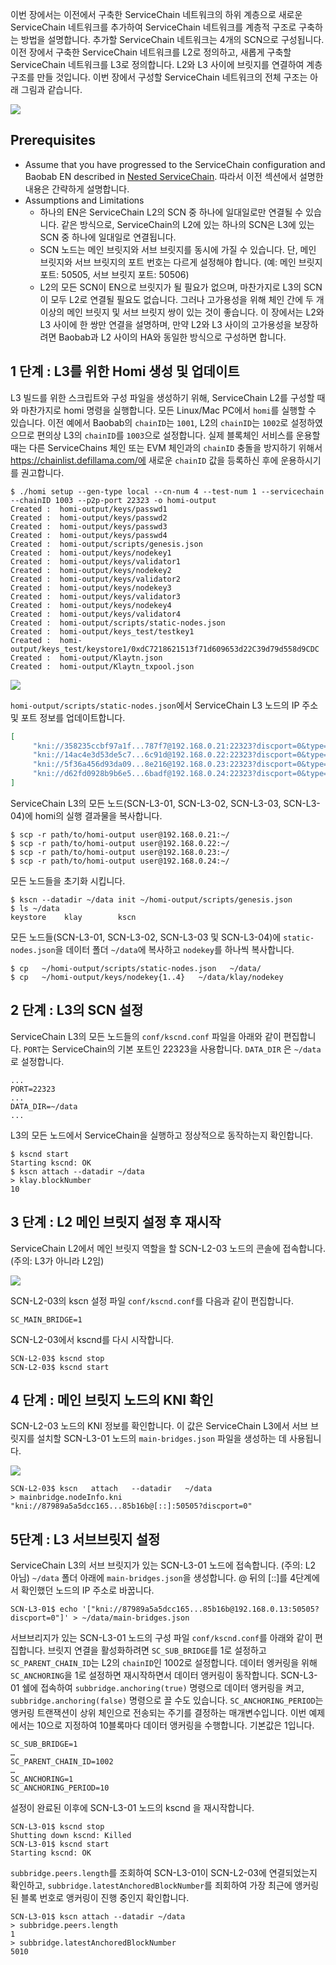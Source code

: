 이번 장에서는 이전에서 구축한 ServiceChain 네트워크의 하위 계층으로 새로운 ServiceChain 네트워크를 추가하여  ServiceChain 네트워크를 계층적 구조로 구축하는 방법을 설명합니다.  추가할 ServiceChain 네트워크는 4개의 SCN으로 구성됩니다.  이전 장에서 구축한 ServiceChain 네트워크를 L2로 정의하고, 새롭게 구축할 ServiceChain 네트워크를 L3로 정의합니다.  L2와 L3 사이에 브릿지를 연결하여 계층 구조를 만들 것입니다.  이번 장에서 구성할 ServiceChain 네트워크의 전체 구조는 아래 그림과 같습니다.

![](../images/sc-nestedsc-arch.png)


## Prerequisites <a id="prerequisites"></a>
 - Assume that you have progressed to the ServiceChain configuration and Baobab EN described in [Nested ServiceChain](nested-sc.md). 따라서 이전 섹션에서 설명한 내용은 간략하게 설명합니다.
 - Assumptions and Limitations
   - 하나의 EN은 ServiceChain L2의 SCN 중 하나에 일대일로만 연결될 수 있습니다.  같은 방식으로, ServiceChain의 L2에 있는 하나의 SCN은 L3에 있는 SCN 중 하나에 일대일로 연결됩니다.
   - SCN 노드는 메인 브릿지와 서브 브릿지를 동시에 가질 수 있습니다.  단, 메인 브릿지와 서브 브릿지의 포트 번호는 다르게 설정해야 합니다.  (예: 메인 브릿지 포트: 50505, 서브 브릿지 포트: 50506)
   - L2의 모든 SCN이 EN으로 브릿지가 될 필요가 없으며, 마찬가지로 L3의 SCN이 모두 L2로 연결될 필요도 없습니다.  그러나 고가용성을 위해 체인 간에 두 개 이상의 메인 브릿지 및 서브 브릿지 쌍이 있는 것이 좋습니다.  이 장에서는 L2와 L3 사이에 한 쌍만 연결을 설명하며, 만약 L2와 L3 사이의 고가용성을 보장하려면 Baobab과 L2 사이의 HA와 동일한 방식으로 구성하면 합니다.

## 1 단계 : L3를 위한 Homi 생성 및 업데이트<a id="step-1-create-and-update-homi"></a>
L3 빌드를 위한 스크립트와 구성 파일을 생성하기 위해, ServiceChain L2를 구성할 때와 마찬가지로 homi 명령을 실행합니다.  모든 Linux/Mac PC에서 `homi`를 실행할 수 있습니다.  이전 예에서 Baobab의 `chainID`는 `1001`, L2의 `chainID`는 `1002`로 설정하였으므로 편의상 L3의 `chainID`를 `1003`으로 설정합니다.  실제 블록체인 서비스를 운용할 때는 다른 ServiceChains 체인 또는 EVM 체인과의 `chainID` 충돌을 방지하기 위해서 https://chainlist.defillama.com/에 새로운 `chainID` 값을 등록하신 후에 운용하시기를 권고합니다.


```console
$ ./homi setup --gen-type local --cn-num 4 --test-num 1 --servicechain --chainID 1003 --p2p-port 22323 -o homi-output
Created :  homi-output/keys/passwd1
Created :  homi-output/keys/passwd2
Created :  homi-output/keys/passwd3
Created :  homi-output/keys/passwd4
Created :  homi-output/scripts/genesis.json
Created :  homi-output/keys/nodekey1
Created :  homi-output/keys/validator1
Created :  homi-output/keys/nodekey2
Created :  homi-output/keys/validator2
Created :  homi-output/keys/nodekey3
Created :  homi-output/keys/validator3
Created :  homi-output/keys/nodekey4
Created :  homi-output/keys/validator4
Created :  homi-output/scripts/static-nodes.json
Created :  homi-output/keys_test/testkey1
Created :  homi-output/keys_test/keystore1/0xdC7218621513f71d609653d22C39d79d558d9CDC
Created :  homi-output/Klaytn.json
Created :  homi-output/Klaytn_txpool.json
```

![](../images/sc-nestedsc-ip.png)

`homi-output/scripts/static-nodes.json`에서 ServiceChain L3 노드의 IP 주소 및 포트 정보를 업데이트합니다.


```json
[
     "kni://358235ccbf97a1f...787f7@192.168.0.21:22323?discport=0&type=cn",
     "kni://14ac4e3d53de5c7...6c91d@192.168.0.22:22323?discport=0&type=cn",
     "kni://5f36a456d93da09...8e216@192.168.0.23:22323?discport=0&type=cn",
     "kni://d62fd0928b9b6e5...6badf@192.168.0.24:22323?discport=0&type=cn"
]
```

ServiceChain L3의 모든 노드(SCN-L3-01, SCN-L3-02, SCN-L3-03, SCN-L3-04)에 homi의 실행 결과물을 복사합니다.

```console
$ scp -r path/to/homi-output user@192.168.0.21:~/ 
$ scp -r path/to/homi-output user@192.168.0.22:~/ 
$ scp -r path/to/homi-output user@192.168.0.23:~/ 
$ scp -r path/to/homi-output user@192.168.0.24:~/ 
```

모든 노드들을 초기화 시킵니다.

```console
$ kscn --datadir ~/data init ~/homi-output/scripts/genesis.json
$ ls ~/data
keystore    klay        kscn
```

모든 노드들(SCN-L3-01, SCN-L3-02, SCN-L3-03 및 SCN-L3-04)에 `static-nodes.json`을 데이터 폴더 `~/data`에 복사하고 `nodekey`를 하나씩 복사합니다.

```console
$ cp   ~/homi-output/scripts/static-nodes.json   ~/data/
$ cp   ~/homi-output/keys/nodekey{1..4}   ~/data/klay/nodekey
```


## 2 단계 : L3의 SCN 설정<a id="step-2-scn-configuration"></a>


ServiceChain L3의 모든 노드들의 `conf/kscnd.conf` 파일을 아래와 같이 편집합니다. `PORT`는 ServiceChain의 기본 포트인 22323을 사용합니다.  `DATA_DIR` 은 `~/data`로 설정합니다.

```
...
PORT=22323
...
DATA_DIR=~/data
...
```

L3의 모든 노드에서 ServiceChain을 실행하고 정상적으로 동작하는지 확인합니다.


```console
$ kscnd start
Starting kscnd: OK
$ kscn attach --datadir ~/data
> klay.blockNumber
10
```

## 3 단계 : L2 메인 브릿지 설정 후 재시작<a id="step-3-restart-after-setting-L2-main-bridge"></a>

ServiceChain L2에서 메인 브릿지 역할을 할 SCN-L2-03 노드의 콘솔에 접속합니다. (주의: L3가 아니라 L2임)

![](../images/sc-nestedsc-id.png)

SCN-L2-03의 kscn 설정 파일 `conf/kscnd.conf`를 다음과 같이 편집합니다.

```console
SC_MAIN_BRIDGE=1
```

SCN-L2-03에서 kscnd를 다시 시작합니다.

```console
SCN-L2-03$ kscnd stop
SCN-L2-03$ kscnd start
```

## 4 단계 : 메인 브릿지 노드의 KNI 확인<a id="step-4-check-kni-of-main-bridge-node"></a>

SCN-L2-03 노드의 KNI 정보를 확인합니다.  이 값은 ServiceChain L3에서 서브 브릿지를 설치할 SCN-L3-01 노드의 `main-bridges.json` 파일을 생성하는 데 사용됩니다.

![](../images/sc-nestedsc-nodeinfo.png)


```console
SCN-L2-03$ kscn   attach   --datadir   ~/data
> mainbridge.nodeInfo.kni
"kni://87989a5a5dcc165...85b16b@[::]:50505?discport=0"
```



## 5단계 : L3 서브브릿지 설정<a id="step-5-configure-l3-sub-bridge"></a>

ServiceChain L3의 서브 브릿지가 있는 SCN-L3-01 노드에 접속합니다. (주의: L2 아님)  `~/data` 폴더 아래에 `main-bridges.json`을 생성합니다.  @ 뒤의 \[::\]를 4단계에서 확인했던 노드의 IP 주소로 바꿉니다.

```console
SCN-L3-01$ echo '["kni://87989a5a5dcc165...85b16b@192.168.0.13:50505?discport=0"]' > ~/data/main-bridges.json
```

서브브리지가 있는 SCN-L3-01 노드의 구성 파일 `conf/kscnd.conf`를 아래와 같이 편집합니다.  브릿지 연결을 활성화하려면 `SC_SUB_BRIDGE`를 1로 설정하고 `SC_PARENT_CHAIN_ID`는 L2의 `chainID`인 1002로 설정합니다. 데이터 엥커링을 위해 `SC_ANCHORING`을 1로 설정하면 재시작하면서 데이터 앵커링이 동작합니다.  SCN-L3-01 쉘에 접속하여 `subbridge.anchoring(true)` 명령으로 데이터 앵커링을 켜고, `subbridge.anchoring(false)` 명령으로 끌 수도 있습니다.  `SC_ANCHORING_PERIOD`는 앵커링 트랜잭션이 상위 체인으로 전송되는 주기를 결정하는 매개변수입니다.  이번 예제에서는 10으로 지정하여 10블록마다 데이터 앵커링을 수행합니다.  기본값은 1입니다.

```console
SC_SUB_BRIDGE=1
…
SC_PARENT_CHAIN_ID=1002
…
SC_ANCHORING=1
SC_ANCHORING_PERIOD=10
```

설정이 완료된 이후에 SCN-L3-01 노드의 kscnd 을 재시작합니다.

```console
SCN-L3-01$ kscnd stop
Shutting down kscnd: Killed
SCN-L3-01$ kscnd start
Starting kscnd: OK
```

`subbridge.peers.length`를 조회하여 SCN-L3-01이 SCN-L2-03에 연결되었는지 확인하고, `subbridge.latestAnchoredBlockNumber`를 죄회하여 가장 최근에 앵커링된 블록 번호로 앵커링이 진행 중인지 확인합니다.

```console
SCN-L3-01$ kscn attach --datadir ~/data
> subbridge.peers.length
1
> subbridge.latestAnchoredBlockNumber
5010
```
